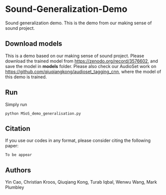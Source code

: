 # Sound-Generalization-Demo
Sound generalization demo. This is the demo from our making sense of sound project.


## Download models
This is a demo based on our making sense of sound project. Please download the trained model from https://zenodo.org/record/3576602, and save the model in **models** folder. Please also check our AudioSet work on https://github.com/qiuqiangkong/audioset_tagging_cnn, where the model of this demo is trained.

## Run
Simply run 

```shell
python MSoS_demo_generalisation.py
```

## Citation
If you use our codes in any format, please consider citing the following paper:

```
To be appear
```

## Authors
Yin Cao, Christian Kroos, Qiuqiang Kong, Turab Iqbal, Wenwu Wang, Mark Plumbley
